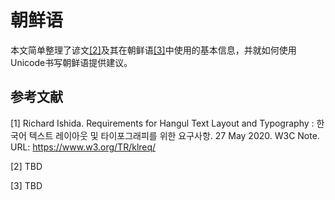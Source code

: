 # 朝鲜语

本文简单整理了谚文<a href="#footnote-2" class="footnote-label">[2]</a>及其在朝鲜语<a href="#footnote-3" class="footnote-label">[3]</a>中使用的基本信息，并就如何使用Unicode书写朝鲜语提供建议。

## 参考文献

<div class="footnote">
<p id="footnote-1">[1] Richard Ishida. Requirements for Hangul Text Layout and Typography : 한국어 텍스트 레이아웃 및 타이포그래피를 위한 요구사항. 27 May 2020. W3C Note. URL: <a href="https://www.w3.org/TR/klreq/">https://www.w3.org/TR/klreq/</a></p>
<p id="footnote-2">[2] TBD</p>
<p id="footnote-3">[3] TBD</p>
</div>